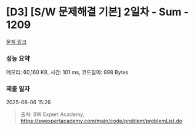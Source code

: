 # [D3] [S/W 문제해결 기본] 2일차 - Sum - 1209 

[문제 링크](https://swexpertacademy.com/main/code/problem/problemDetail.do?contestProbId=AV13_BWKACUCFAYh) 

### 성능 요약

메모리: 60,160 KB, 시간: 101 ms, 코드길이: 998 Bytes

### 제출 일자

2025-08-06 15:26



> 출처: SW Expert Academy, https://swexpertacademy.com/main/code/problem/problemList.do